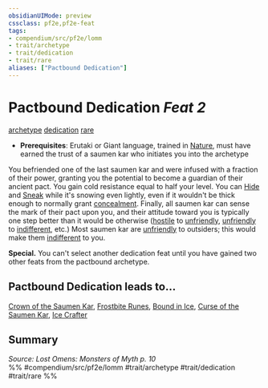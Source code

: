 ```yaml
---
obsidianUIMode: preview
cssclass: pf2e,pf2e-feat
tags:
- compendium/src/pf2e/lomm
- trait/archetype
- trait/dedication
- trait/rare
aliases: ["Pactbound Dedication"]
---
```

# Pactbound Dedication  *Feat 2*  
[archetype](../../rules/traits/archetype.md)  [dedication](../../rules/traits/dedication.md)  [rare](../../rules/traits/rare.md)  

- **Prerequisites**: Erutaki or Giant language, trained in [Nature](../skills.md#Nature), must have earned the trust of a saumen kar who initiates you into the archetype

You befriended one of the last saumen kar and were infused with a fraction of their power, granting you the potential to become a guardian of their ancient pact. You gain cold resistance equal to half your level. You can [Hide](../../rules/actions/hide.md) and [Sneak](../../rules/actions/sneak.md) while it's snowing even lightly, even if it wouldn't be thick enough to normally grant [concealment](../../rules/conditions.md#Concealed). Finally, all saumen kar can sense the mark of their pact upon you, and their attitude toward you is typically one step better than it would be otherwise ([hostile](../../rules/conditions.md#Hostile) to [unfriendly](../../rules/conditions.md#Unfriendly), [unfriendly](../../rules/conditions.md#Unfriendly) to [indifferent](../../rules/conditions.md#Indifferent), etc.) Most saumen kar are [unfriendly](../../rules/conditions.md#Unfriendly) to outsiders; this would make them [indifferent](../../rules/conditions.md#Indifferent) to you.

**Special.** You can't select another dedication feat until you have gained two other feats from the pactbound archetype.

## Pactbound Dedication leads to...

[Crown of the Saumen Kar](crown-of-the-saumen-kar-lomm.md), [Frostbite Runes](frostbite-runes-lomm.md), [Bound in Ice](bound-in-ice-lomm.md), [Curse of the Saumen Kar](curse-of-the-saumen-kar-lomm.md), [Ice Crafter](ice-crafter-lomm.md)

## Summary

*Source: Lost Omens: Monsters of Myth p. 10*  
%% #compendium/src/pf2e/lomm #trait/archetype #trait/dedication #trait/rare %%
